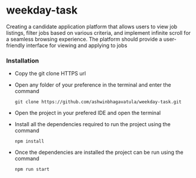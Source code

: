 # weekday-task

Creating a candidate application platform that allows users to view job listings, filter jobs based on various criteria, and implement infinite scroll for a seamless browsing experience. The platform should provide a user-friendly interface for viewing and applying to jobs

### Installation

- Copy the git clone HTTPS url
- Open any folder of your preference in the terminal and enter the command
  
  `git clone https://github.com/ashwinbhagavatula/weekday-task.git`
- Open the project in your prefered IDE and open the terminal
- Install all the dependencies required to run the project using the command

  `npm install`
- Once the dependencies are installed the project can be run using the command

  `npm run start`
